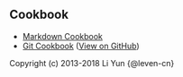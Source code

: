 ## Cookbook

- [Markdown Cookbook](https://github.com/leven-cn/markdown-cookbook)
- [Git Cookbook](https://leven-cn.github.io/git-cookbook/) ([View on GitHub](https://github.com/leven-cn/git-cookbook))

Copyright (c) 2013-2018 Li Yun {@leven-cn}
